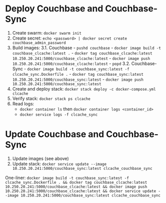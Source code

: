 # Deploy Couchbase and Couchbase-Sync

1. Create swarm: `docker swarm init`
2. Create secret: `echo <password> | docker secret create couchbase_admin_password`
3. Build images:
    3.1. Couchbase
        - `pushd couchbase`
        - `docker image build -t couchbase_clcache:latest .`
        - `docker tag couchbase_clcache:latest 10.250.20.241:5000/couchbase_clcache:latest`
        - `docker image push 10.250.20.241:5000/couchbase_clcache:latest`
        - `popd`
    3.2. Couchbase-Sync
        - `docker image build -t couchbase_sync:latest -f clcache_sync.Dockerfile .`
        - `docker tag couchbase_sync:latest 10.250.20.241:5000/couchbase_sync:latest`
        - `docker image push 10.250.20.241:5000/couchbase_sync:latest`
4. Create and deploy stack: `docker stack deploy -c docker-compose.yml clcache`
5. Verify stack: `docker stack ps clcache`
6. Read logs: 
   - `docker container ls` then `docker container logs <container_id>`
   - `docker service logs -f clcache_sync`
  
# Update Couchbase and Couchbase-Sync

1. Update images (see above)
2. Update stack: `docker service update --image 10.250.20.241:5000/couchbase_sync:latest clcache_couchbase_sync`

One-liner: `docker image build -t couchbase_sync:latest -f clcache_sync.Dockerfile . && docker tag couchbase_clcache:latest 10.250.20.241:5000/couchbase_clcache:latest && docker image push 10.250.20.241:5000/couchbase_clcache:latest && docker service update --image 10.250.20.241:5000/couchbase_sync:latest clcache_couchbase_sync`

